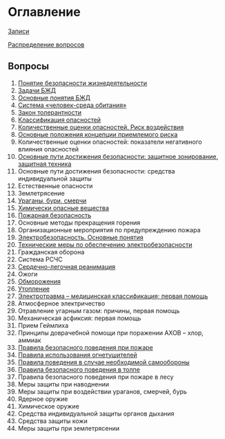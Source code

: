 # Оглавление

[Записи](watch/)

[Распределение вопросов](distribution/)

## Вопросы

1. [Понятие безопасности жизнедеятельности](exam/1/)
2. [Задачи БЖД](exam/2/)
3. [Основные понятия БЖД](exam/3/)
4. [Система «человек-среда обитания»](exam/4/)
5. [Закон толерантности](exam/5/)
6. [Классификация опасностей](exam/6/)
7. [Количественные оценки опасностей. Риск воздействия](exam/7/)
8. [Основные положения концепции приемлемого риска](exam/8/)
9. Количественные оценки опасностей: показатели негативного влияния опасностей
10. [Основные пути достижения безопасности: защитное зонирование, защитная техника](exam/10/)
11. Основные пути достижения безопасности: средства индивидуальной защиты
12. Естественные опасности
13. Землетрясение
14. [Ураганы, бури, смерчи](exam/14/)
15. [Химически опасные вещества](exam/15/)
16. [Пожарная безопасность](exam/16/)
17. Основные методы прекращения горения
18. Организационные мероприятия по предупреждению пожара
19. [Электробезопасность. Основные понятия](exam/19/)
20. [Технические меры по обеспечению электробезопасности](exam/20/)
21. Гражданская оборона
22. Система РСЧС
23. [Сердечно-легочная реанимация](exam/23/)
24. Ожоги
25. [Обморожения](exam/25/)
26. [Утопление](exam/26/)
27. [Электротравма – медицинская классификация; первая помощь](exam/27/)
28. Атмосферное электричество
29. Отравление угарным газом: причины, первая помощь
30. Механическая асфиксия: первая помощь
31. Прием Геймлиха
32. Принципы доврачебной помощи при поражении АХОВ – хлор, аммиак
33. [Правила безопасного поведения при пожаре](exam/33/)
34. [Правила использования огнетушителей](exam/34/)
34. [Правила поведения в случае необходимой самообороны](exam/35/)
36. [Правила безопасного поведения в толпе](exam/36/)
37. Правила безопасного поведения при пожаре в лесу
38. Меры защиты при наводнении
39. Меры защиты при воздействии ураганов, смерчей, бурь
40. Ядерное оружие
41. Химическое оружие
42. Средства индивидуальной защиты органов дыхания
43. Средства защиты кожи
44. Меры защиты при землетрясении

